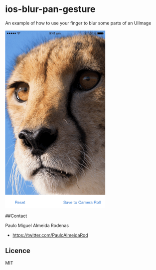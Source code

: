 # ios-blur-pan-gesture
An example of how to use your finger to blur some parts of an UIImage

![Screen Preview](/github-res/preview.gif)


##Contact

Paulo Miguel Almeida Rodenas

- https://twitter.com/PauloAlmeidaRod

## Licence

MIT 

